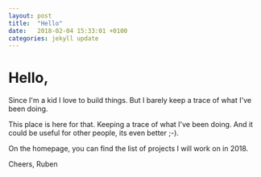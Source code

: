 ```yaml
---
layout: post
title:  "Hello"
date:   2018-02-04 15:33:01 +0100
categories: jekyll update
---
```


<h1>Hello,</h1>

<p>
  Since I'm a kid I love to build things. But I barely keep a trace of what I've been doing.
</p>
<p>
  This place is here for that. Keeping a trace of what I've been doing. And it could be useful
  for other people, its even better ;-).
</p>
<p>
  On the homepage, you can find the list of projects I will work on in 2018.
</p>
<p>
  Cheers, Ruben
</p>
